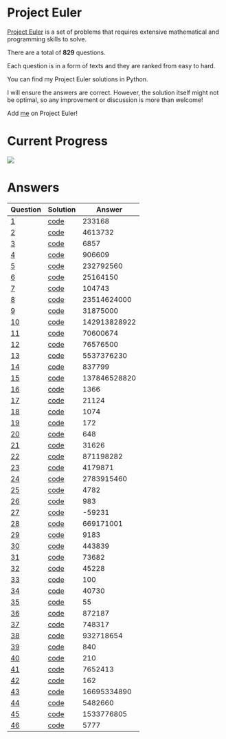 # Project Euler

[Project Euler](https://projecteuler.net/about) is a set of problems that requires extensive mathematical and programming skills to solve.

There are a total of **829** questions. 

Each question is in a form of texts and they are ranked from easy to hard.

You can find my Project Euler solutions in Python.

I will ensure the answers are correct. However, the solution itself might not be optimal, so any improvement or discussion is more than welcome!

Add [me](https://projecteuler.net/progress=zhayu517) on Project Euler!

# Current Progress

![](https://progress-bar.dev/46/?scale=829&title=solved&width=500&suffix=%20/%20829)

# Answers

| Question | Solution | Answer |
| - | - | - |
| [1](https://projecteuler.net/problem=1) | [code](src/1.py) | 233168 |
| [2](https://projecteuler.net/problem=2) | [code](src/2.py) | 4613732 |
| [3](https://projecteuler.net/problem=3) | [code](src/3.py) | 6857 |
| [4](https://projecteuler.net/problem=4) | [code](src/4.py) | 906609 |
| [5](https://projecteuler.net/problem=5) | [code](src/5.py) | 232792560 |
| [6](https://projecteuler.net/problem=6) | [code](src/6.py) | 25164150 |
| [7](https://projecteuler.net/problem=7) | [code](src/7.py) | 104743 |
| [8](https://projecteuler.net/problem=8) | [code](src/8.py) | 23514624000 |
| [9](https://projecteuler.net/problem=9) | [code](src/9.py) | 31875000 |
| [10](https://projecteuler.net/problem=10) | [code](src/10.py) | 142913828922 |
| [11](https://projecteuler.net/problem=11) | [code](src/11.py) | 70600674 |
| [12](https://projecteuler.net/problem=12) | [code](src/12.py) | 76576500 |
| [13](https://projecteuler.net/problem=13) | [code](src/13.py) | 5537376230 |
| [14](https://projecteuler.net/problem=14) | [code](src/14.py) | 837799 |
| [15](https://projecteuler.net/problem=15) | [code](src/15.py) | 137846528820 |
| [16](https://projecteuler.net/problem=16) | [code](src/16.py) | 1366 |
| [17](https://projecteuler.net/problem=17) | [code](src/17.py) | 21124 |
| [18](https://projecteuler.net/problem=18) | [code](src/18.py) | 1074 |
| [19](https://projecteuler.net/problem=19) | [code](src/19.py) | 172 |
| [20](https://projecteuler.net/problem=20) | [code](src/20.py) | 648 |
| [21](https://projecteuler.net/problem=21) | [code](src/21.py) | 31626 |
| [22](https://projecteuler.net/problem=22) | [code](src/22.py) | 871198282 |
| [23](https://projecteuler.net/problem=23) | [code](src/23.py) | 4179871 |
| [24](https://projecteuler.net/problem=24) | [code](src/24.py) | 2783915460 |
| [25](https://projecteuler.net/problem=25) | [code](src/25.py) | 4782 |
| [26](https://projecteuler.net/problem=26) | [code](src/26.py) | 983 |
| [27](https://projecteuler.net/problem=27) | [code](src/27.py) | -59231 |
| [28](https://projecteuler.net/problem=28) | [code](src/28.py) | 669171001 |
| [29](https://projecteuler.net/problem=29) | [code](src/29.py) | 9183 |
| [30](https://projecteuler.net/problem=30) | [code](src/30.py) | 443839 |
| [31](https://projecteuler.net/problem=31) | [code](src/31.py) | 73682 |
| [32](https://projecteuler.net/problem=32) | [code](src/32.py) | 45228 |
| [33](https://projecteuler.net/problem=33) | [code](src/33.py) | 100 |
| [34](https://projecteuler.net/problem=34) | [code](src/34.py) | 40730 |
| [35](https://projecteuler.net/problem=35) | [code](src/35.py) | 55 |
| [36](https://projecteuler.net/problem=36) | [code](src/36.py) | 872187 |
| [37](https://projecteuler.net/problem=37) | [code](src/37.py) | 748317 |
| [38](https://projecteuler.net/problem=38) | [code](src/38.py) | 932718654 |
| [39](https://projecteuler.net/problem=39) | [code](src/39.py) | 840 |
| [40](https://projecteuler.net/problem=40) | [code](src/40.py) | 210 |
| [41](https://projecteuler.net/problem=41) | [code](src/41.py) | 7652413 |
| [42](https://projecteuler.net/problem=42) | [code](src/42.py) | 162 |
| [43](https://projecteuler.net/problem=43) | [code](src/43.py) | 16695334890 |
| [44](https://projecteuler.net/problem=44) | [code](src/44.py) | 5482660 |
| [45](https://projecteuler.net/problem=45) | [code](src/45.py) | 1533776805 |
| [46](https://projecteuler.net/problem=46) | [code](src/46.py) | 5777 |